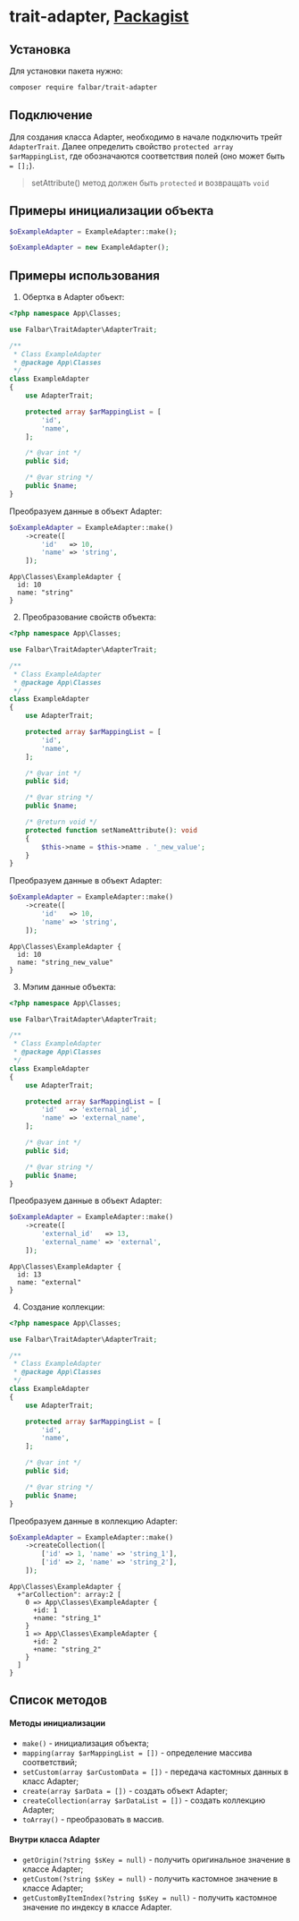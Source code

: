 # trait-adapter, [Packagist](https://packagist.org/packages/falbar/trait-adapter)

## Установка

Для установки пакета нужно:

```bash
composer require falbar/trait-adapter
```

## Подключение

Для создания класса Adapter, необходимо в начале подключить трейт `AdapterTrait`. Далее определить
свойство `protected array $arMappingList`, где обозначаются соответствия полей (оно может быть `= [];`).

> set<PropertyName>Attribute() метод должен быть `protected` и возвращать `void`

## Примеры инициализации объекта

```php
$oExampleAdapter = ExampleAdapter::make();
```

```php
$oExampleAdapter = new ExampleAdapter();
```

## Примеры использования

1. Обертка в Adapter объект:

```php
<?php namespace App\Classes;

use Falbar\TraitAdapter\AdapterTrait;

/**
 * Class ExampleAdapter
 * @package App\Classes
 */
class ExampleAdapter
{
    use AdapterTrait;

    protected array $arMappingList = [
        'id',
        'name',
    ];

    /* @var int */
    public $id;

    /* @var string */
    public $name;
}
```

Преобразуем данные в объект Adapter:

```php
$oExampleAdapter = ExampleAdapter::make()
    ->create([
        'id'   => 10,
        'name' => 'string',
    ]);
```

```text
App\Classes\ExampleAdapter {
  id: 10
  name: "string"
}
```

2. Преобразование свойств объекта:

```php
<?php namespace App\Classes;

use Falbar\TraitAdapter\AdapterTrait;

/**
 * Class ExampleAdapter
 * @package App\Classes
 */
class ExampleAdapter
{
    use AdapterTrait;

    protected array $arMappingList = [
        'id',
        'name',
    ];

    /* @var int */
    public $id;

    /* @var string */
    public $name;

    /* @return void */
    protected function setNameAttribute(): void
    {
        $this->name = $this->name . '_new_value';
    }
}
```

Преобразуем данные в объект Adapter:

```php
$oExampleAdapter = ExampleAdapter::make()
    ->create([
        'id'   => 10,
        'name' => 'string',
    ]);
```

```text
App\Classes\ExampleAdapter {
  id: 10
  name: "string_new_value"
}
```

3. Мэпим данные объекта:

```php
<?php namespace App\Classes;

use Falbar\TraitAdapter\AdapterTrait;

/**
 * Class ExampleAdapter
 * @package App\Classes
 */
class ExampleAdapter
{
    use AdapterTrait;

    protected array $arMappingList = [
        'id'   => 'external_id',
        'name' => 'external_name',
    ];

    /* @var int */
    public $id;

    /* @var string */
    public $name;
}
```

Преобразуем данные в объект Adapter:

```php
$oExampleAdapter = ExampleAdapter::make()
    ->create([
        'external_id'   => 13,
        'external_name' => 'external',
    ]);
```

```text
App\Classes\ExampleAdapter {
  id: 13
  name: "external"
}
```

4. Создание коллекции:

```php
<?php namespace App\Classes;

use Falbar\TraitAdapter\AdapterTrait;

/**
 * Class ExampleAdapter
 * @package App\Classes
 */
class ExampleAdapter
{
    use AdapterTrait;

    protected array $arMappingList = [
        'id',
        'name',
    ];

    /* @var int */
    public $id;

    /* @var string */
    public $name;
}
```

Преобразуем данные в коллекцию Adapter:

```php
$oExampleAdapter = ExampleAdapter::make()
    ->createCollection([
        ['id' => 1, 'name' => 'string_1'],
        ['id' => 2, 'name' => 'string_2'],
    ]);
```

```text
App\Classes\ExampleAdapter {
  +"arCollection": array:2 [
    0 => App\Classes\ExampleAdapter {
      +id: 1
      +name: "string_1"
    }
    1 => App\Classes\ExampleAdapter {
      +id: 2
      +name: "string_2"
    }
  ]
}
```

## Список методов

#### Методы инициализации

* `make()` - инициализация объекта;
* `mapping(array $arMappingList = [])` - определение массива соответствий;
* `setCustom(array $arCustomData = [])` - передача кастомных данных в класс Adapter;
* `create(array $arData = [])` - создать объект Adapter;
* `createCollection(array $arDataList = [])` - создать коллекцию Adapter;
* `toArray()` - преобразовать в массив.

#### Внутри класса Adapter

* `getOrigin(?string $sKey = null)` - получить оригинальное значение в классе Adapter;
* `getCustom(?string $sKey = null)` - получить кастомное значение в классе Adapter;
* `getCustomByItemIndex(?string $sKey = null)` - получить кастомное значение по индексу в классе Adapter.
